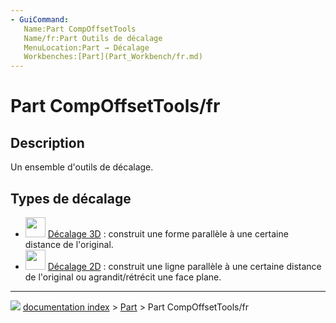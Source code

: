```yaml
---
- GuiCommand:
   Name:Part CompOffsetTools
   Name/fr:Part Outils de décalage
   MenuLocation:Part → Décalage
   Workbenches:[Part](Part_Workbench/fr.md)
---
```


# Part CompOffsetTools/fr

## Description

Un ensemble d\'outils de décalage.



## Types de décalage 

-   <img alt="" src=images/Part_Offset.svg  style="width:32px;"> [Décalage 3D](Part_Offset/fr.md) : construit une forme parallèle à une certaine distance de l\'original.
-   <img alt="" src=images/Part_Offset2D.svg  style="width:32px;"> [Décalage 2D](Part_Offset2D/fr.md) : construit une ligne parallèle à une certaine distance de l\'original ou agrandit/rétrécit une face plane.



---
![](images/Button_right.svg) [documentation index](../README.md) > [Part](Part_Workbench.md) > Part CompOffsetTools/fr

